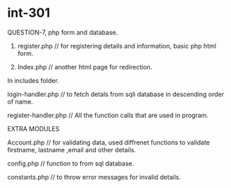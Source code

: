 # int-301
QUESTION-7, php form and database.

1. register.php // for registering details and information, basic php html form.

2. Index.php // another html page for redirection.

In includes folder.


  login-handler.php // to fetch detals from sqli database in descending order of name.
	
  register-handler.php // All the function calls that are  used in program.
	
  
EXTRA MODULES 

  Account.php // for validating data, used diffrenet functions to validate firstname, lastname ,email and other details.
	
  config.php // function to from sql database.
	
  constants.php // to throw error messages for invalid details.
